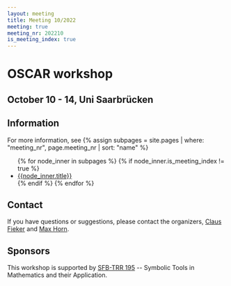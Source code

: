 ```yaml
---
layout: meeting
title: Meeting 10/2022
meeting: true
meeting_nr: 202210
is_meeting_index: true
---
```


# OSCAR workshop

## October 10 - 14, Uni Saarbrücken

## Information

For more information, see
{% assign subpages = site.pages | where: "meeting_nr", page.meeting_nr | sort: "name" %}
<ul>
{% for node_inner in subpages %}
    {% if node_inner.is_meeting_index != true %}
        <li>
            <a href="{{ node_inner.url | relative_url }}">{{node_inner.title}}</a>
        </li>
    {% endif %}
{% endfor %}
</ul>

## Contact

If you have questions or suggestions, please contact the organizers,
[Claus Fieker](mailto:fieker@mathematik.uni-kl.de) and
[Max Horn](mailto:horn@mathematik.uni-kl.de).

## Sponsors

This workshop is supported by [SFB-TRR 195](https://www.computeralgebra.de/sfb/) -- Symbolic Tools in Mathematics and their Application.
